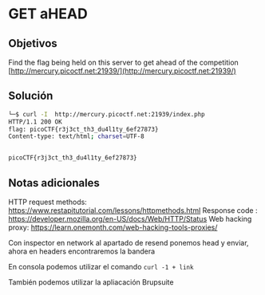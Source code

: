 # GET aHEAD

## Objetivos
Find the flag being held on this server to get ahead of the competition [http://mercury.picoctf.net:21939/](http://mercury.picoctf.net:21939/)


## Solución 
```bash
└─$ curl -I  http://mercury.picoctf.net:21939/index.php
HTTP/1.1 200 OK
flag: picoCTF{r3j3ct_th3_du4l1ty_6ef27873}
Content-type: text/html; charset=UTF-8


picoCTF{r3j3ct_th3_du4l1ty_6ef27873}

```

## Notas adicionales 

HTTP request methods: https://www.restapitutorial.com/lessons/httpmethods.html
Response code : https://developer.mozilla.org/en-US/docs/Web/HTTP/Status
Web hacking proxy: https://learn.onemonth.com/web-hacking-tools-proxies/

Con inspector en network al apartado de resend ponemos head y enviar, ahora en headers encontraremos la bandera

En consola podemos utilizar el comando `curl -1 + link` 

También podemos utilizar la apliacación Brupsuite

